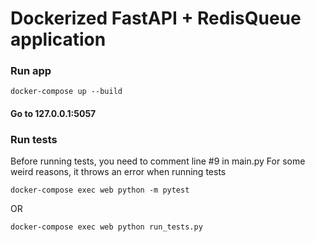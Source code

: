 # Dockerized FastAPI + RedisQueue application

### Run app

`docker-compose up --build`

#### Go to 127.0.0.1:5057

### Run tests

Before running tests, you need to comment line #9 in main.py
For some weird reasons, it throws an error when running tests

`docker-compose exec web python -m pytest`

OR

`docker-compose exec web python run_tests.py`
